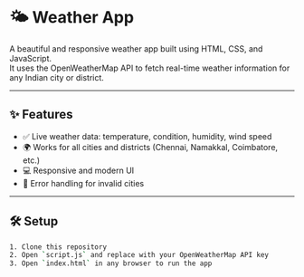 # 🌤️ Weather App

A beautiful and responsive weather app built using HTML, CSS, and JavaScript.  
It uses the OpenWeatherMap API to fetch real-time weather information for any Indian city or district.

---

## ✨ Features

- ✅ Live weather data: temperature, condition, humidity, wind speed
- 🌍 Works for all cities and districts (Chennai, Namakkal, Coimbatore, etc.)
- 💻 Responsive and modern UI
- 🚫 Error handling for invalid cities

---

## 🛠️ Setup

```bash
1. Clone this repository
2. Open `script.js` and replace with your OpenWeatherMap API key
3. Open `index.html` in any browser to run the app
